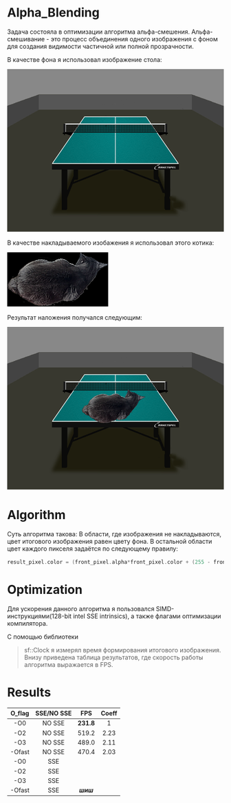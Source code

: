 # Alpha_Blending

Задача состояла в оптимизации алгоритма альфа-смешения. Альфа-смешивание - это процесс объединения одного изображения с фоном для создания видимости частичной или полной прозрачности.

В качестве фона я использовал изображение стола:

![Table](img/Table.bmp)

В качестве накладываемого изобажения я использовал этого котика:

![Cat](img/AskhatCat.bmp)

Результат наложения получался следующим:

![result](img/result_example.bmp)

# Algorithm

Суть алгоритма такова: В области, где изображения не накладываются, цвет итогового изображения равен цвету фона. В остальной области цвет каждого пикселя задаётся по следующему правилу:

~~~C++
result_pixel.color = (front_pixel.alpha*front_pixel.color + (255 - front_pixel.alpha)*back_pixel.color)/255
~~~

# Optimization 

Для ускорения данного алгоритма я пользовался SIMD-инструкциями(128-bit intel SSE intrinsics), а также флагами оптимизации компилятора.

С помощью библиотеки 
>sf::Clock
я измерял время формирования итогового изображения. Внизу приведена таблица результатов, где скорость работы алгоритма выражается в FPS.

# Results

| O_flag | SSE/NO SSE  |  FPS  |  Coeff |
| :----: |  :--------: | :---: | :----: |
|  -O0   |    NO SSE   | **231.8** |  1     |
|  -O2   |    NO SSE   | 519.2 |  2.23  |
|  -O3   |    NO SSE   | 489.0 |  2.11  |
| -Ofast |    NO SSE   | 470.4 |  2.03  |
|  -O0   |     SSE     |       |        |
|  -O2   |     SSE     |       |        |
|  -O3   |     SSE     |       |        |
| -Ofast |     SSE     | ***шиш***  |        |
